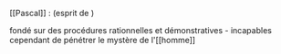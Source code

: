 [[Pascal]] : (esprit de )

 fondé sur des procédures rationnelles et démonstratives
        - incapables cependant de pénétrer le mystère de l'[[homme]]